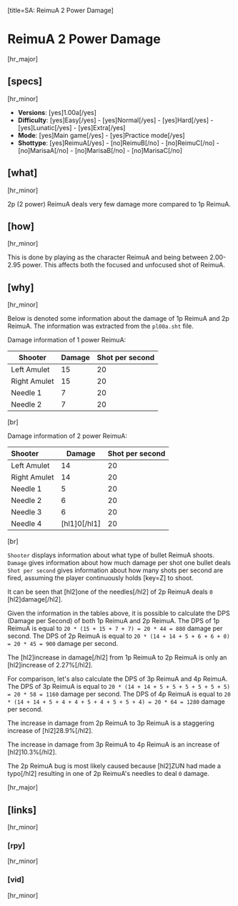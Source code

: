 [title=SA: ReimuA 2 Power Damage]
# ReimuA 2 Power Damage

[hr_major] 
## [specs]
[hr_minor]  

* **Versions**: [yes]1.00a[/yes] 
* **Difficulty**: [yes]Easy[/yes] - [yes]Normal[/yes] - [yes]Hard[/yes] - [yes]Lunatic[/yes] - [yes]Extra[/yes]
* **Mode**: [yes]Main game[/yes] - [yes]Practice mode[/yes]
* **Shottype**: [yes]ReimuA[/yes] - [no]ReimuB[/no] - [no]ReimuC[/no] - [no]MarisaA[/no] - [no]MarisaB[/no] - [no]MarisaC[/no]

## [what]
[hr_minor]

2p (2 power) ReimuA deals very few damage more compared to 1p ReimuA.

## [how]
[hr_minor]

This is done by playing as the character ReimuA and being between 2.00-2.95 power. This affects both the focused and unfocused shot of ReimuA.

## [why]
[hr_minor]

Below is denoted some information about the damage of 1p ReimuA and 2p ReimuA. The information was extracted from the ``pl00a.sht`` file.

Damage information of 1 power ReimuA:

| Shooter  | Damage | Shot per second |
|----------|--------|-----------------|
| Left Amulet | 15     | 20              |
| Right Amulet | 15     | 20              |
| Needle 1 | 7      | 20              |
| Needle 2 | 7      | 20              |
[br]

Damage information of 2 power ReimuA:

| Shooter  | Damage | Shot per second |
|:----------|--------|-----------------|
| Left Amulet | 14     | 20              |
| Right Amulet | 14     | 20              |
| Needle 1 | 5      | 20              |
| Needle 2 | 6      | 20              |
| Needle 3 | 6      | 20              |
| Needle 4 | [hl1]0[/hl1]      | 20              |
[br]

``Shooter`` displays information about what type of bullet ReimuA shoots.
``Damage`` gives information about how much damage per shot one bullet deals
``Shot per second`` gives information about how many shots per second are fired, assuming the player continuously holds [key=Z] to shoot.

It can be seen that [hl2]one of the needles[/hl2] of 2p ReimuA deals ``0`` [hl2]damage[/hl2].

Given the information in the tables above, it is possible to calculate the DPS (Damage per Second) of both 1p ReimuA and 2p ReimuA. The DPS of 1p ReimuA is equal to ``20 * (15 + 15 + 7 + 7) = 20 * 44 = 880`` damage per second. The DPS of 2p ReimuA is equal to ``20 * (14 + 14 + 5 + 6 + 6 + 0) = 20 * 45 = 900`` damage per second.

The [hl2]increase in damage[/hl2] from 1p ReimuA to 2p ReimuA is only an [hl2]increase of 2.27%[/hl2].

For comparison, let's also calculate the DPS of 3p ReimuA and 4p ReimuA. The DPS of 3p ReimuA is equal to ``20 * (14 + 14 + 5 + 5 + 5 + 5 + 5 + 5) = 20 * 58 = 1160`` damage per second. The DPS of 4p ReimuA is equal to ``20 * (14 + 14 + 5 + 4 + 4 + 5 + 4 + 5 + 5 + 4) = 20 * 64 = 1280`` damage per second.

The increase in damage from 2p ReimuA to 3p ReimuA is a staggering increase of [hl2]28.9%[/hl2].

The increase in damage from 3p ReimuA to 4p ReimuA is an increase of [hl2]10.3%[/hl2].

The 2p ReimuA bug is most likely caused because [hl2]ZUN had made a typo[/hl2] resulting in one of 2p ReimuA's needles to deal ``0`` damage.


[hr_major]
## [links]
[hr_minor]
### [rpy]
[hr_minor]
### [vid]
[hr_minor]

